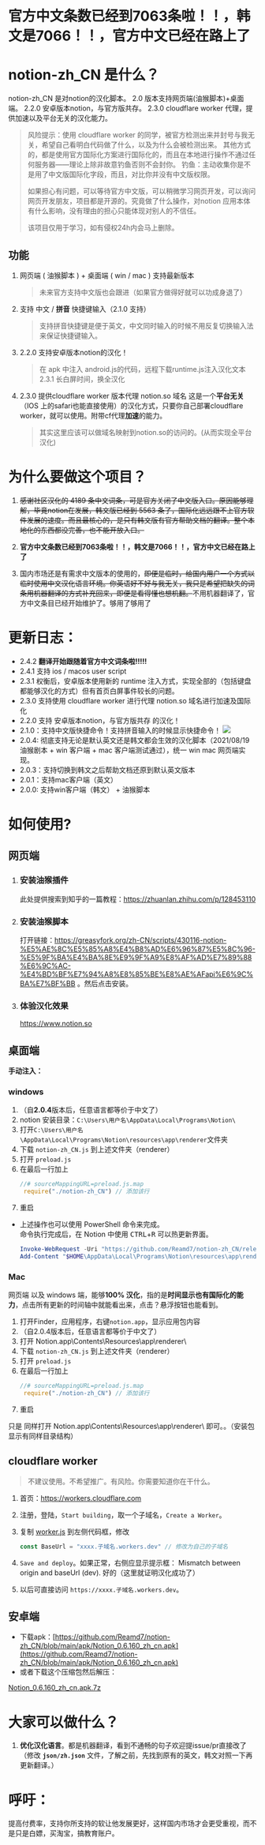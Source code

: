 # 官方中文条数已经到7063条啦！！，韩文是7066！！，官方中文已经在路上了
# notion-zh_CN 是什么？

notion-zh_CN 是对notion的汉化脚本。
2.0 版本支持网页端(油猴脚本)+桌面端。
2.2.0 安卓版本notion，与官方版共存。
2.3.0 cloudflare worker 代理，提供加速以及平台无关的汉化能力。

> 风险提示：使用 cloudflare worker 的同学，被官方检测出来并封号与我无关，希望自己看明白代码做了什么，以及为什么会被检测出来。
> 其他方式的，都是使用官方国际化方案进行国际化的，而且在本地进行操作不通过任何服务器——理论上除非故意钓鱼否则不会封你。
> 钓鱼：主动收集你是不是用了中文版国际化字段，而且，对比你并没有中文版权限。
> 
> 如果担心有问题，可以等待官方中文版，可以稍微学习网页开发，可以询问网页开发朋友，项目都是开源的。究竟做了什么操作，对notion 应用本体有什么影响，没有理由的担心只能体现对别人的不信任。
> 
> 该项目仅用于学习，如有侵权24h内会马上删除。

## 功能

1. 网页端 ( 油猴脚本 ) + 桌面端 ( win / mac ) 支持最新版本
   > 未来官方支持中文版也会跟进（如果官方做得好就可以功成身退了）

2. 支持 中文 / **拼音** 快捷键输入（2.1.0 支持）
   > 支持拼音快捷键是便于英文，中文同时输入的时候不用反复切换输入法来保证快捷键输入。

3. 2.2.0 支持安卓版本notion的汉化！
   > 在 apk 中注入 android.js的代码，远程下载runtime.js注入汉化文本
   > 2.3.1 长白屏时间，换全汉化

4. 2.3.0 提供cloudflare worker 版本代理 notion.so 域名
   这是一个**平台无关**（IOS 上的safari也能直接使用）的汉化方式，只要你自己部署cloudflare worker，就可以使用。附带cf代理**加速**的能力。
   > 其实这里应该可以做域名映射到notion.so的访问的。(从而实现全平台汉化)

# 为什么要做这个项目？

1. <del>感谢社区汉化的 4189 条中文词条，可是官方关闭了中文版入口。原因能够理解，毕竟notion在发展，韩文版已经到 5563 条了，国际化远远跟不上官方软件发展的速度。而且最核心的，是只有韩文版有官方帮助文档的翻译。整个本地化的东西都没完善，也不能开放入口。</del> 

2. **官方中文条数已经到7063条啦！！，韩文是7066！！，官方中文已经在路上了**

3. 国内市场还是有需求中文版本的使用的，<del>即便是临时，给国内用户一个方式以临时使用中文汉化语言环境。你英语好不好与我无关，我只是希望把缺失的词条用机器翻译的方式补充回来，即便是看得懂也想机翻。</del>不用机器翻译了，官方中文条目已经开始维护了。够用了够用了

# 更新日志：
- 2.4.2 **翻译开始跟随着官方中文词条啦!!!!!**
- 2.4.1 支持 ios / macos user script
- 2.3.1 权衡后，安卓版本使用新的 runtime 注入方式，实现全部的（包括键盘都能够汉化的方式）但有首页白屏事件较长的问题。
- 2.3.0 支持使用 cloudflare worker 进行代理 notion.so 域名进行加速及国际化
- 2.2.0 支持 安卓版本notion，与官方版共存 的汉化！
- 2.1.0：支持中文版快捷命令！支持拼音输入的时候显示快捷命令！
  ![](https://s3.us-west-2.amazonaws.com/secure.notion-static.com/205477fc-c9df-48f2-a816-50c8809f244b/%E6%97%A0%E6%A0%87%E9%A2%98.png?X-Amz-Algorithm=AWS4-HMAC-SHA256&X-Amz-Credential=AKIAT73L2G45O3KS52Y5%2F20210821%2Fus-west-2%2Fs3%2Faws4_request&X-Amz-Date=20210821T053807Z&X-Amz-Expires=86400&X-Amz-Signature=916007db665a09560b8cde53c10480377a1f58eed05a57f99853496dfb6c8729&X-Amz-SignedHeaders=host&response-content-disposition=filename%20%3D%22%25E6%2597%25A0%25E6%25A0%2587%25E9%25A2%2598.png%22)
- 2.0.4: 彻底支持无论是默认英文还是韩文都会生效的汉化脚本（2021/08/19 油猴剧本 + win 客户端 + mac 客户端测试通过），统一 win mac 网页端实现。
- 2.0.3：支持切换到韩文之后帮助文档还原到默认英文版本
- 2.0.1：支持mac客户端（英文）
- 2.0.0: 支持win客户端（韩文） + 油猴脚本

# 如何使用?

## 网页端
1. ### 安装油猴插件
    此处提供搜索到知乎的一篇教程：https://zhuanlan.zhihu.com/p/128453110
  
2. ### 安装油猴脚本
    打开链接：https://greasyfork.org/zh-CN/scripts/430116-notion-%E5%AE%8C%E5%85%A8%E4%B8%AD%E6%96%87%E5%8C%96-%E5%9F%BA%E4%BA%8E%E9%9F%A9%E8%AF%AD%E7%89%88%E6%9C%AC-%E4%BD%BF%E7%94%A8%E8%85%BE%E8%AE%AFapi%E6%9C%BA%E7%BF%BB 。然后点击安装。
    
3. ### 体验汉化效果
    https://www.notion.so

## 桌面端
**手动注入：**

### windows
1. （自**2.0.4**版本后，任意语言都等价于中文了）
2. notion 安装目录：`C:\Users\用户名\AppData\Local\Programs\Notion\`
3. 打开`C:\Users\用户名\AppData\Local\Programs\Notion\resources\app\renderer`文件夹
4. 下载 `notion-zh_CN.js` 到上述文件夹（renderer）
5. 打开 `preload.js`
6. 在最后一行加上
   ```js
   //# sourceMappingURL=preload.js.map
    require("./notion-zh_CN") // 添加该行
   ```
7. 重启

- 上述操作也可以使用 PowerShell 命令来完成。  
  命令执行完成后，在 Notion 中使用 <kbd>CTRL</kbd>+<kbd>R</kbd> 可以热更新界面。
   ```powershell
   Invoke-WebRequest -Uri "https://github.com/Reamd7/notion-zh_CN/releases/latest/download/notion-zh_CN.js" -OutFile "$HOME\AppData\Local\Programs\Notion\resources\app\renderer\notion-zh_CN.js"
   Add-Content "$HOME\AppData\Local\Programs\Notion\resources\app\renderer\preload.js" 'require("./notion-zh_CN")'
   ```

### Mac 

网页端 以及 windows 端，能够**100% 汉化**，指的是**时间显示也有国际化的能力**，点击所有更新的时间轴中就能看出来，点击？悬浮按钮也能看到。

1. 打开Finder，应用程序，右键`notion.app`，显示应用包内容
2. （自2.0.4版本后，任意语言都等价于中文了）
3. 打开 Notion.app\Contents\Resources\app\renderer\
4. 下载 `notion-zh_CN.js` 到上述文件夹（renderer）
5. 打开 `preload.js`
6. 在最后一行加上
   ```js
   //# sourceMappingURL=preload.js.map
    require("./notion-zh_CN") // 添加该行
   ```
7. 重启
   
只是 同样打开 Notion.app\Contents\Resources\app\renderer\ 即可。。（安装包显示有同样目录结构）


## cloudflare worker

> 不建议使用。不希望推广。有风险。你需要知道你在干什么。

1. 首页：https://workers.cloudflare.com

2. 注册，登陆，`Start building`，取一个子域名，`Create a Worker`。

3. 复制 [worker.js](https://github.com/Reamd7/notion-zh_CN/blob/main/worker.js) 到左侧代码框，修改
   ```js
   const BaseUrl = "xxxx.子域名.workers.dev" // 修改为自己的子域名
   ```

4. `Save and deploy`。如果正常，右侧应显示提示框：
   Mismatch between origin and baseUrl (dev).
   好的（这里就证明汉化成功了）
5. 以后可直接访问 `https://xxxx.子域名.workers.dev`。

## 安卓端

- 下载apk：[https://github.com/Reamd7/notion-zh_CN/blob/main/apk/Notion_0.6.160_zh_cn.apk](https://github.com/Reamd7/notion-zh_CN/blob/main/apk/Notion_0.6.160_zh_cn.apk)
- 或者下载这个压缩包然后解压：

[Notion_0.6.160_zh_cn.apk.7z](https://s3-us-west-2.amazonaws.com/secure.notion-static.com/a2c28ec1-416d-4429-8133-56a20ff435d6/Notion_0.6.160_zh_cn.apk.7z)

# 大家可以做什么？

1. **优化汉化语言**。都是机器翻译，看到不通畅的句子欢迎提issue/pr直接改了 （修改 **`json/zh.json`** 文件，了解之前，先找到原有的英文，韩文对照一下再更新翻译。）

# 呼吁：
提高付费率，支持你所支持的软让他发展更好，这样国内市场才会更受重视，而不是只是白嫖，买淘宝，搞教育账户。
